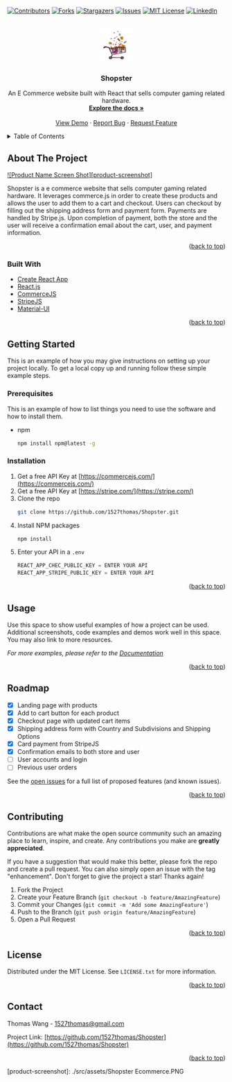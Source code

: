 <div id="top"></div>
<!--
*** Thanks for checking out the Best-README-Template. If you have a suggestion
*** that would make this better, please fork the repo and create a pull request
*** or simply open an issue with the tag "enhancement".
*** Don't forget to give the project a star!
*** Thanks again! Now go create something AMAZING! :D
-->

<!-- PROJECT SHIELDS -->
<!--
*** I'm using markdown "reference style" links for readability.
*** Reference links are enclosed in brackets [ ] instead of parentheses ( ).
*** See the bottom of this document for the declaration of the reference variables
*** for contributors-url, forks-url, etc. This is an optional, concise syntax you may use.
*** https://www.markdownguide.org/basic-syntax/#reference-style-links
-->

[![Contributors][contributors-shield]][contributors-url]
[![Forks][forks-shield]][forks-url]
[![Stargazers][stars-shield]][stars-url]
[![Issues][issues-shield]][issues-url]
[![MIT License][license-shield]][license-url]
[![LinkedIn][linkedin-shield]][linkedin-url]

<!-- PROJECT LOGO -->
<br />
<div align="center">
  <a href="https://github.com/1527thomas/Shopster">
    <img src="./src/assets/Shopster.png" alt="Logo" width="80" height="80">
  </a>

<h3 align="center">Shopster</h3>

  <p align="center">
    An E Commerce website built with React that sells computer gaming related hardware.
    <br />
    <a href="https://github.com/1527thomas/Shopster"><strong>Explore the docs »</strong></a>
    <br />
    <br />
    <a href="https://github.com/1527thomas/Shopster">View Demo</a>
    ·
    <a href="https://github.com/1527thomas/Shopster/issues">Report Bug</a>
    ·
    <a href="https://github.com/1527thomas/Shopster/issues">Request Feature</a>
  </p>
</div>

<!-- TABLE OF CONTENTS -->
<details>
  <summary>Table of Contents</summary>
  <ol>
    <li>
      <a href="#about-the-project">About The Project</a>
      <ul>
        <li><a href="#built-with">Built With</a></li>
      </ul>
    </li>
    <li>
      <a href="#getting-started">Getting Started</a>
      <ul>
        <li><a href="#prerequisites">Prerequisites</a></li>
        <li><a href="#installation">Installation</a></li>
      </ul>
    </li>
    <li><a href="#usage">Usage</a></li>
    <li><a href="#roadmap">Roadmap</a></li>
    <li><a href="#contributing">Contributing</a></li>
    <li><a href="#license">License</a></li>
    <li><a href="#contact">Contact</a></li>
  </ol>
</details>

<!-- ABOUT THE PROJECT -->

## About The Project

[![Product Name Screen Shot][product-screenshot]](https://example.com)

Shopster is a e commerce website that sells computer gaming related hardware. It leverages commerce.js in order to create these products and allows the user to add them to a cart and checkout. Users can checkout by filling out the shipping address form and payment form. Payments are handled by Stripe.js. Upon completion of payment, both the store and the user will receive a confirmation email about the cart, user, and payment information.

<p align="right">(<a href="#top">back to top</a>)</p>

### Built With

- [Create React App](https://create-react-app.dev/)
- [React.js](https://reactjs.org/)
- [CommerceJS](https://commercejs.com/)
- [StripeJS](https://stripe.com/docs/stripe-js/react)
- [Material-UI](https://mui.com/getting-started/usage/)

<p align="right">(<a href="#top">back to top</a>)</p>

<!-- GETTING STARTED -->

## Getting Started

This is an example of how you may give instructions on setting up your project locally.
To get a local copy up and running follow these simple example steps.

### Prerequisites

This is an example of how to list things you need to use the software and how to install them.

- npm
  ```sh
  npm install npm@latest -g
  ```

### Installation

1. Get a free API Key at [https://commercejs.com/](https://commercejs.com/)
2. Get a free API Key at [https://stripe.com/](https://stripe.com/)
3. Clone the repo
   ```sh
   git clone https://github.com/1527thomas/Shopster.git
   ```
4. Install NPM packages
   ```sh
   npm install
   ```
5. Enter your API in a `.env`
   ```js
   REACT_APP_CHEC_PUBLIC_KEY = ENTER YOUR API
   REACT_APP_STRIPE_PUBLIC_KEY = ENTER YOUR API
   ```

<p align="right">(<a href="#top">back to top</a>)</p>

<!-- USAGE EXAMPLES -->

## Usage

Use this space to show useful examples of how a project can be used. Additional screenshots, code examples and demos work well in this space. You may also link to more resources.

_For more examples, please refer to the [Documentation](https://example.com)_

<p align="right">(<a href="#top">back to top</a>)</p>

<!-- ROADMAP -->

## Roadmap

- [x] Landing page with products
- [x] Add to cart button for each product
- [x] Checkout page with updated cart items
- [x] Shipping address form with Country and Subdivisions and Shipping Options
- [x] Card payment from StripeJS
- [x] Confirmation emails to both store and user
- [ ] User accounts and login
- [ ] Previous user orders

See the [open issues](https://github.com/1527thomas/Shopster/issues) for a full list of proposed features (and known issues).

<p align="right">(<a href="#top">back to top</a>)</p>

<!-- CONTRIBUTING -->

## Contributing

Contributions are what make the open source community such an amazing place to learn, inspire, and create. Any contributions you make are **greatly appreciated**.

If you have a suggestion that would make this better, please fork the repo and create a pull request. You can also simply open an issue with the tag "enhancement".
Don't forget to give the project a star! Thanks again!

1. Fork the Project
2. Create your Feature Branch (`git checkout -b feature/AmazingFeature`)
3. Commit your Changes (`git commit -m 'Add some AmazingFeature'`)
4. Push to the Branch (`git push origin feature/AmazingFeature`)
5. Open a Pull Request

<p align="right">(<a href="#top">back to top</a>)</p>

<!-- LICENSE -->

## License

Distributed under the MIT License. See `LICENSE.txt` for more information.

<p align="right">(<a href="#top">back to top</a>)</p>

<!-- CONTACT -->

## Contact

Thomas Wang - 1527thomas@gmail.com

Project Link: [https://github.com/1527thomas/Shopster](https://github.com/1527thomas/Shopster)

<p align="right">(<a href="#top">back to top</a>)</p>

<!-- MARKDOWN LINKS & IMAGES -->
<!-- https://www.markdownguide.org/basic-syntax/#reference-style-links -->

[contributors-shield]: https://img.shields.io/github/contributors/1527thomas/Shopster.svg?style=for-the-badge
[contributors-url]: https://github.com/1527thomas/Shopster/graphs/contributors
[forks-shield]: https://img.shields.io/github/forks/1527thomas/Shopster.svg?style=for-the-badge
[forks-url]: https://github.com/1527thomas/Shopster/network/members
[stars-shield]: https://img.shields.io/github/stars/1527thomas/Shopster.svg?style=for-the-badge
[stars-url]: https://github.com/1527thomas/Shopster/stargazers
[issues-shield]: https://img.shields.io/github/issues/1527thomas/Shopster.svg?style=for-the-badge
[issues-url]: https://github.com/1527thomas/Shopster/issues
[license-shield]: https://img.shields.io/github/license/1527thomas/Shopster.svg?style=for-the-badge
[license-url]: https://github.com/1527thomas/Shopster/blob/master/LICENSE.txt
[linkedin-shield]: https://img.shields.io/badge/-LinkedIn-black.svg?style=for-the-badge&logo=linkedin&colorB=555
[linkedin-url]: https://linkedin.com/in/thomas-wang1

[product-screenshot]: ./src/assets/Shopster Ecommerce.PNG
